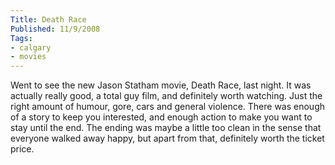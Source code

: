 ```yaml
---
Title: Death Race
Published: 11/9/2008
Tags:
- calgary
- movies
---
```


Went to see the new Jason Statham movie, Death Race, last night. It was actually really good, a total guy film, and definitely worth watching. Just the right amount of humour, gore, cars and general violence. There was enough of a story to keep you interested, and enough action to make you want to stay until the end. The ending was maybe a little too clean in the sense that everyone walked away happy, but apart from that, definitely worth the ticket price.
